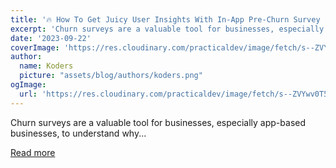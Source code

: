 ```yaml
---
title: '🔥 How To Get Juicy User Insights With In-App Pre-Churn Survey In Next.js With Formbricks 💡💬'
excerpt: 'Churn surveys are a valuable tool for businesses, especially app-based businesses, to understand why...'
date: '2023-09-22'
coverImage: 'https://res.cloudinary.com/practicaldev/image/fetch/s--ZVYwv0T5--/c_imagga_scale,f_auto,fl_progressive,h_420,q_auto,w_1000/https://dev-to-uploads.s3.amazonaws.com/uploads/articles/hhgd5x2bi5fyhgel9bs3.png'
author:
  name: Koders
  picture: "assets/blog/authors/koders.png"
ogImage:
  url: 'https://res.cloudinary.com/practicaldev/image/fetch/s--ZVYwv0T5--/c_imagga_scale,f_auto,fl_progressive,h_420,q_auto,w_1000/https://dev-to-uploads.s3.amazonaws.com/uploads/articles/hhgd5x2bi5fyhgel9bs3.png'
---
```


Churn surveys are a valuable tool for businesses, especially app-based businesses, to understand why...

[Read more](https://dev.to/formbricks/how-to-get-juicy-user-insights-with-in-app-pre-churn-survey-in-nextjs-with-formbricks-1536)
